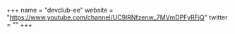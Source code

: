 +++
name = "devclub-ee"
website = "https://www.youtube.com/channel/UC9lRNfzenw_7MVmDPFyRFjQ"
twitter = ""
+++